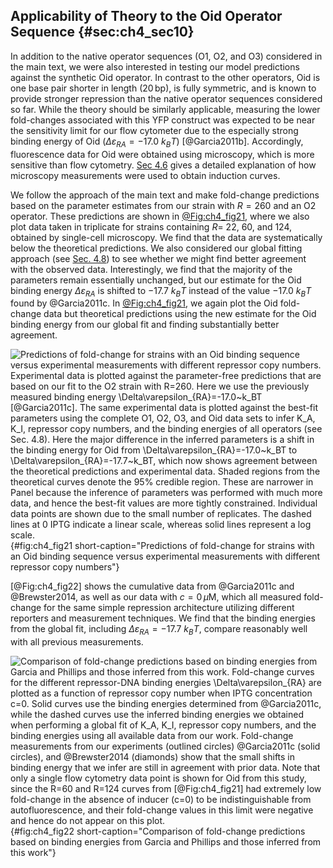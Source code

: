 ## Applicability of Theory to the Oid Operator Sequence {#sec:ch4_sec10}

In addition to the native operator sequences (O1, O2, and O3) considered in the
main text, we were also interested in testing our model predictions against the
synthetic Oid operator. In contrast to the other operators, Oid is one base pair
shorter in length ($20\,\text{bp}$), is fully symmetric, and is known to provide
stronger repression than the native operator sequences considered so far. While
the theory should be similarly applicable, measuring the lower fold-changes
associated with this YFP construct was expected to be near the sensitivity limit
for our flow cytometer due to the especially strong binding energy of Oid
($\Delta \varepsilon_{RA}=-17.0 ~k_BT$) [@Garcia2011b]. Accordingly,
fluorescence data for Oid were obtained using microscopy, which is more
sensitive than flow cytometry. [Sec 4.6](#sec:ch4_sec06) gives a detailed
explanation of how microscopy measurements were used to obtain induction curves.

We follow the approach of the main text and make fold-change predictions based
on the parameter estimates from our strain with $R=260$ and an O2 operator.
These predictions are shown in [@Fig:ch4_fig21](A), where we also plot data
taken in triplicate for strains containing $R=$ 22, 60, and 124, obtained by
single-cell microscopy. We find that the data are systematically below the
theoretical predictions. We also considered our global fitting approach (see
[Sec. 4.8](#sec:ch4_sec09)) to see whether we might find better agreement with
the observed data. Interestingly, we find that the majority of the parameters
remain essentially unchanged, but our estimate for the Oid binding energy
$\Delta \varepsilon_{RA}$ is shifted to $-17.7~k_BT$ instead of the value
$-17.0~k_BT$ found by @Garcia2011c. In [@Fig:ch4_fig21](B), we again plot the
Oid fold-change data but theoretical predictions using the new estimate for
the Oid binding energy from our global fit and finding substantially better
agreement.

![**Predictions of fold-change for strains with an Oid binding sequence versus
experimental measurements with different repressor copy numbers.** Experimental
data is plotted against the parameter-free predictions that are based on our fit
to the O2 strain with $R=260$. Here we use the previously measured binding
energy $\Delta\varepsilon_{RA}=-17.0~k_BT$ [@Garcia2011c]. The same experimental
data is plotted against the best-fit parameters using the complete O1, O2, O3,
and Oid data sets to infer $K_A$, $K_I$, repressor copy numbers, and the binding
energies of all operators (see [Sec. 4.8](#sec:ch4_sec09)). Here the major
difference in the inferred parameters is a shift in the binding energy for Oid
from $\Delta\varepsilon_{RA}=-17.0~k_BT$ to $\Delta\varepsilon_{RA}=-17.7~k_BT$,
which now shows agreement between the theoretical predictions and experimental
data. Shaded regions from the theoretical curves denote the 95% credible region.
These are narrower in Panel because the inference of parameters was performed
with much more data, and hence the best-fit values are more tightly constrained.
Individual data points are shown due to the small number of replicates. The
dashed lines at 0 IPTG indicate a linear scale, whereas solid lines represent a
log scale.](ch4_fig21){#fig:ch4_fig21 short-caption="Predictions of fold-change
for strains with an Oid binding sequence versus experimental measurements with
different repressor copy numbers"}

[@Fig:ch4_fig22] shows the cumulative data from @Garcia2011c and @Brewster2014,
as well as our data with $c=0 \, \mu \text{M}$, which all measured fold-change
for the same simple repression architecture utilizing different reporters and
measurement techniques. We find that the binding energies from the global fit,
including $\Delta \varepsilon_{RA}=-17.7~k_BT$, compare reasonably well with all
previous measurements.

![**Comparison of fold-change predictions based on binding energies from Garcia
and Phillips and those inferred from this work.** Fold-change curves for the
different repressor-DNA binding energies $\Delta\varepsilon_{RA}$ are plotted as
a function of repressor copy number when IPTG concentration $c=0$. Solid curves
use the binding energies determined from @Garcia2011c, while the dashed curves
use the inferred binding energies we obtained when performing a global fit of
$K_A$, $K_I$, repressor copy numbers, and the binding energies using all
available data from our work. Fold-change measurements from our experiments
(outlined circles) @Garcia2011c (solid circles), and @Brewster2014 (diamonds)
show that the small shifts in binding energy that we infer are still in
agreement with prior data. Note that only a single flow cytometry data point is
shown for Oid from this study, since the $R=60$ and $R=124$ curves from
[@Fig:ch4_fig21] had extremely low fold-change in the absence of inducer ($c=0$)
to be indistinguishable from autofluorescence, and their fold-change values in
this limit were negative and hence do not appear on this
plot.](ch4_fig22){#fig:ch4_fig22 short-caption="Comparison of fold-change
predictions based on binding energies from Garcia and Phillips and those
inferred from this work"}
